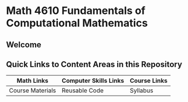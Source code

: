 # Math 4610 Fundamentals of Computational Mathematics

## Welcome

## Quick Links to Content Areas in this Repository

Math Links | Computer Skills Links | Course Links
---------- | --------------------- | ------------
Course Materials | Reusable Code | Syllabus
